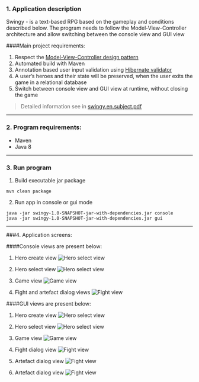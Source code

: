 ### 1. Application description
Swingy - is a text-based RPG based on the gameplay and conditions described
below. The program needs to follow the Model-View-Controller architecture and allow
switching between the console view and GUI view

####Main project requirements:
1) Respect the [Model-View-Controller design pattern](https://en.wikipedia.org/wiki/Model%E2%80%93view%E2%80%93controller)
2) Automated build with Maven
3) Annotation based user input validation using [Hibernate validator](https://docs.jboss.org/hibernate/stable/validator/reference/en-US/html_single/#validator-gettingstarted)
4) A user’s heroes and their state will be preserved, when the user exits the game  in a relational database
5) Switch between console view and GUI view at runtime, without closing the
   game

> Detailed information see in [swingy.en.subject.pdf](files/swingy.en.subject.pdf)

---

### 2. Program requirements:
- Maven
- Java 8

---

### 3. Run program
1) Build executable jar package
```
mvn clean package
```
2) Run app in console or gui mode
```
java -jar swingy-1.0-SNAPSHOT-jar-with-dependencies.jar console
java -jar swingy-1.0-SNAPSHOT-jar-with-dependencies.jar gui
```

---

###4. Application screens:

####Console views are present below:
1) Hero create view
   ![Hero select view](files/create_hero_console.PNG)

2) Hero select view
   ![Hero select view](files/select_hero_console.PNG)

3) Game view
   ![Game view](files/game_console.PNG)

4) Fight and artefact dialog views
   ![Fight view](files/fight_console.PNG)


####GUI views are present below:
1) Hero create view
   ![Hero select view](files/create_hero_gui.PNG)

2) Hero select view
   ![Hero select view](files/select_hero_gui.PNG)

3) Game view
   ![Game view](files/game_gui.PNG)

4) Fight dialog view
   ![Fight view](files/fight_gui.PNG)

5) Artefact dialog view
   ![Fight view](files/fight_gui.PNG)

6) Artefact dialog view
   ![Fight view](files/artefact_gui.PNG)